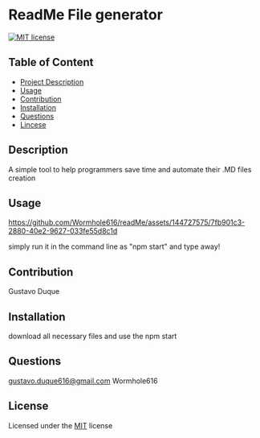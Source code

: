 

# ReadMe File generator
    
[![MIT license](https://img.shields.io/badge/License-MIT-blue.svg)](https://lbesson.mit-license.org/)            

## Table of Content
- [Project Description](#Description)
- [Usage](#Usage)
- [Contribution](#Contribution)
- [Installation](#Installation)
- [Questions](#Questions)
- [Lincese](#License)

## Description
A simple tool to help programmers save time and automate their .MD files creation

## Usage

https://github.com/Wormhole616/readMe/assets/144727575/7fb901c3-2880-40e2-9627-033fe55d8c1d


simply run it in the command line as "npm start" and type away!

## Contribution 
Gustavo Duque

## Installation 
download all necessary files and use the npm start

## Questions
gustavo.duque616@gmail.com
 Wormhole616

## License
Licensed under the [MIT](https://choosealicense.com/licenses/mit/) license
    
